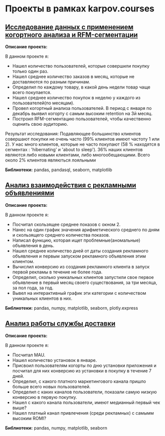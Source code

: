 # Проекты в рамках karpov.courses
## [Исследование данных с применением когортного анализа и RFM-сегментации](https://github.com/KonstantinBykov/karpov.courses-projects/blob/master/cohort%20analysis%20and%20RFM-segmentation.ipynb)
**Описание проекта:**

В данном проекте я:

- Нашел количество пользователей, которые совершили покупку только один раз.
- Нашел среднее количество заказов в месяц, которые не доставляются по разным причинам.
- Определил по каждому товару, в какой день недели товар чаще всего покупается.
- Нашел среднее количество покупок в неделю у каждого из пользователей(по месяцам).
- Провел когортный анализа пользователей. В период с января по декабрь выявил когорту с самым высоким retention на 3й месяц.
- Построил RFM-сегментацию пользователей, чтобы качественно оценить свою аудиторию.

Результат исследования: Подавляющее большинство клиентов совершают покупки не очень часто (99% клиентов имеют частоту 1 или 2).
У нас много клиентов, которые не часто покупают (58 % находятся в сегментах : 'hibernating' и 'about to sleep').
36% наших клиентов являются либо новыми клиентами, либо многообещающими.
Всего около 2% клиентов являються лояльными

**Библиотеки:** pandas, pandasql, seaborn, matplotlib

## [Анализ взаимодействия с рекламными объявлениями](https://github.com/KonstantinBykov/karpov.courses-projects/blob/master/analysis%20of%20advertisements.ipynb)
**Описание проекта:**

В данном проекте я:

- Посчитал скользящее среднее показов с окном 2.
- Нанес на один график значения арифметического среднего по дням и скользящего среднего количества показов.
- Написал функцию, которая ищет проблемные(аномальные) объявления в день.
- Нашел среднее количество дней от даты создания рекламного объявления и первым запуском рекламного объявления этим клиентом.
- Вычислил конверсию из создания рекламного клиента в запуск первой рекламы в течение не более года.
- Определил, сколько уникальных клиентов запустили свое первое объявление в первый месяц своего существования, за три месяца, за пол года, за год.
- Вывел на интерактивный график эти категории с количеством уникальных клиентов в них.

**Библиотеки:** pandas, numpy, matplotlib, seaborn, plotly.express

## [Анализ работы службы доставки](https://github.com/KonstantinBykov/karpov.courses-projects/blob/master/delivery%20analysis.ipynb)
**Описание проекта:**

В данном проекте я:

- Посчитал MAU.
- Нашел количество установок в январе.
- Присвоил пользователям когорты по дню установки приложения и посчитал для них конверсию из установки в покупку в течение 7 дней.
- Определил, с какого платного маркетингового канала пришло больше всего новых пользователей.
- Определил с каких каналов пользователи, показали самую низкую конверсию в первую покупку.
- Нашел с какого канала пользователи, имеют медианный первый чек выше?
- Нашел платный канал привлечения (среди рекламных) с самымм высоким ROMI?

**Библиотеки:** pandas, numpy, matplotlib, seaborn
